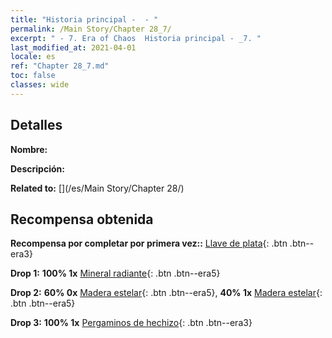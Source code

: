 ```yaml
---
title: "Historia principal -  - "
permalink: /Main Story/Chapter 28_7/
excerpt: " - 7. Era of Chaos  Historia principal - _7. "
last_modified_at: 2021-04-01
locale: es
ref: "Chapter 28_7.md"
toc: false
classes: wide
---
```


## Detalles

 **Nombre:** 

 **Descripción:** 

 **Related to:** [](/es/Main Story/Chapter 28/)

## Recompensa obtenida

 **Recompensa por completar por primera vez::** [Llave de plata](/es/Items/con_693/){: .btn .btn--era3}

 **Drop 1:** **100% 1x** [Mineral radiante](/es/Items/mat_96/){: .btn .btn--era5}

 **Drop 2:** **60% 0x** [Madera estelar](/es/Items/mat_90/){: .btn .btn--era5}, **40% 1x** [Madera estelar](/es/Items/mat_90/){: .btn .btn--era5}

 **Drop 3:** **100% 1x** [Pergaminos de hechizo](/es/Items/con_694/){: .btn .btn--era3}

